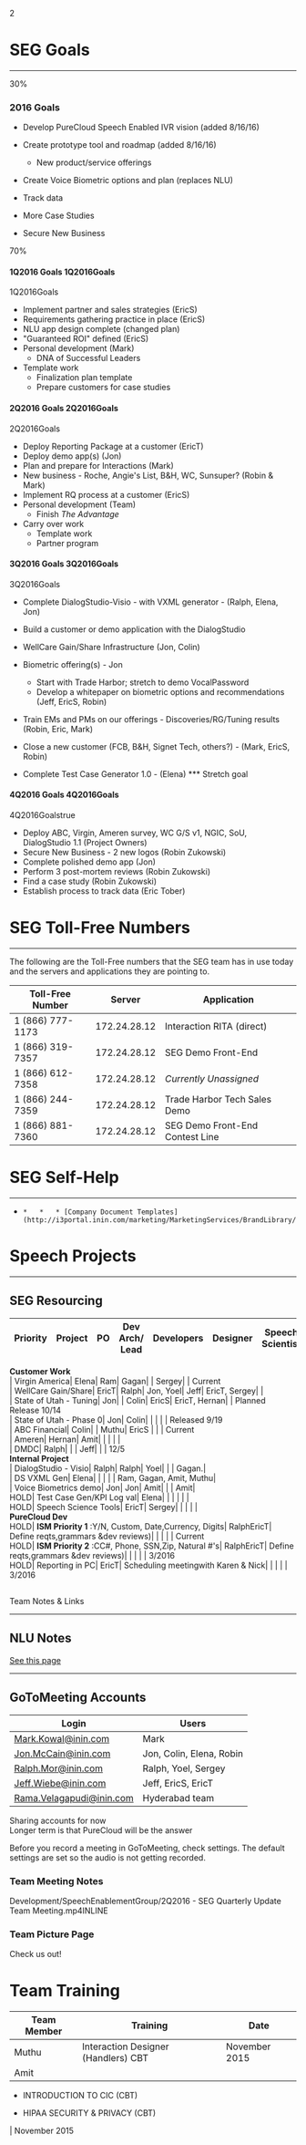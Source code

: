 2

# SEG Goals

* * *

30%

### 2016 Goals

  * Develop PureCloud Speech Enabled IVR vision (added 8/16/16)

  * Create prototype tool and roadmap (added 8/16/16)
    * New product/service offerings

  * Create Voice Biometric options and plan (replaces NLU)
  * Track data
  * More Case Studies

  * Secure New Business



 

70%

#### 1Q2016 Goals 1Q2016Goals

1Q2016Goals

  * Implement partner and sales strategies (EricS)
  * Requirements gathering practice in place (EricS)
  * NLU app design complete (changed plan)
  * "Guaranteed ROI" defined (EricS)
  * Personal development  (Mark)
    * DNA of Successful Leaders
  * Template work
    * Finalization plan template
    * Prepare customers for case studies



#### 2Q2016 Goals 2Q2016Goals

2Q2016Goals

  * Deploy Reporting Package at a customer (EricT)
  * Deploy demo app(s) (Jon)
  * Plan and prepare for Interactions (Mark)
  * New business - Roche, Angie's List, B&H, WC, Sunsuper? (Robin & Mark)
  * Implement RQ process at a customer (EricS)
  * Personal development  (Team)
    * Finish _The Advantage_
  * Carry over work
    * Template work
    * Partner program



#### 3Q2016 Goals 3Q2016Goals

3Q2016Goals

  * Complete DialogStudio-Visio - with VXML generator - (Ralph, Elena, Jon)
  * Build a customer or demo application with the DialogStudio
  * WellCare Gain/Share Infrastructure (Jon, Colin)
  * Biometric offering(s) - Jon  

    * Start with Trade Harbor; stretch to demo VocalPassword
    * Develop a whitepaper on biometric options and recommendations (Jeff, EricS, Robin)
  * Train EMs and PMs on our offerings - Discoveries/RG/Tuning results (Robin, Eric, Mark)
  * Close a new customer (FCB, B&H, Signet Tech, others?) - (Mark, EricS, Robin)
  * Complete Test Case Generator 1.0 - (Elena) *** Stretch goal



#### 4Q2016 Goals 4Q2016Goals

4Q2016Goalstrue

  * Deploy ABC, Virgin, Ameren survey, WC G/S v1, NGIC, SoU, DialogStudio 1.1 (Project Owners)
  * Secure New Business - 2 new logos (Robin Zukowski)
  * Complete polished demo app (Jon)
  * Perform 3 post-mortem reviews (Robin Zukowski)
  * Find a case study (Robin Zukowski)
  * Establish process to track data (Eric Tober)



# SEG Toll-Free Numbers

* * *

The following are the Toll-Free numbers that the SEG team has in use today and the servers and applications they are pointing to.

Toll-Free Number| Server| Application  
---|---|---  
1 (866) 777-1173| 172.24.28.12| Interaction RITA (direct)  
1 (866) 319-7357| 172.24.28.12| SEG Demo Front-End  
1 (866) 612-7358| 172.24.28.12|  _Currently Unassigned_  
1 (866) 244-7359| 172.24.28.12| Trade Harbor Tech Sales Demo  
1 (866) 881-7360| 172.24.28.12| SEG Demo Front-End Contest Line  
  
# SEG Self-Help

* * *

  *     *   *   * [Company Document Templates](http://i3portal.inin.com/marketing/MarketingServices/BrandLibrary/Forms/TemplateView.aspx)



# Speech Projects

* * *

## SEG Resourcing 

**Priority**| **Project**| **PO**| **Dev Arch/ Lead**| **Developers**| **Designer**| **Speech Scientist**|  Testers| **Start Date**  
---|---|---|---|---|---|---|---|---  
**Customer Work**  
 | Virgin America| Elena| Ram| Gagan|  | Sergey|  | Current  
 | WellCare Gain/Share| EricT| Ralph| Jon, Yoel| Jeff| EricT, Sergey|  |    
 | State of Utah - Tuning| Jon|  | Colin| EricS| EricT, Hernan|  | Planned Release 10/14  
 | State of Utah - Phase 0| Jon| Colin|  |  |  |  | Released 9/19  
 | ABC Financial| Colin|  | Muthu| EricS |  |  | Current  
 | Ameren| Hernan| Amit|  |  |  |  |    
 | DMDC| Ralph|  |  | Jeff|  |  | 12/5  
**Internal Project**  
 | DialogStudio \- Visio| Ralph| Ralph| Yoel|  |  | Gagan.|    
 | DS VXML Gen| Elena|  |  |  |  | Ram, Gagan, Amit, Muthu|    
 | Voice Biometrics demo| Jon| Jon| Amit|  |  | Amit|    
HOLD| Test Case Gen/KPI Log val| Elena|  |  |  |  |  |    
HOLD| Speech Science Tools| EricT| Sergey|  |  |  |  |    
**PureCloud Dev**  
HOLD| **ISM Priority 1** :Y/N, Custom, Date,Currency, Digits| RalphEricT| Define reqts,grammars &dev reviews)|  |  |  |  | Current  
HOLD| **ISM Priority 2** :CC#, Phone, SSN,Zip, Natural #'s| RalphEricT| Define reqts,grammars &dev reviews)|  |  |  |  | 3/2016  
HOLD| Reporting in PC| EricT| Scheduling meetingwith Karen & Nick|  |  |  |  | 3/2016  
  
##   
Team Notes & Links

* * *

## NLU Notes

[See this page](https://confluence.inin.com/display/MediaGroup/NLU+Notes)

* * *

## GoToMeeting Accounts

Login| Users  
---|---  
[Mark.Kowal@inin.com](mailto:Aelgyrr.Sontegard@inin.com)| Mark  
[Jon.McCain@inin.com](mailto:Jon.McCain@inin.com)| Jon, Colin, Elena, Robin  
[Ralph.Mor@inin.com](mailto:Ralph.Mor@inin.com)| Ralph, Yoel, Sergey  
[Jeff.Wiebe@inin.com](mailto:Jeff.Wiebe@inin.com)| Jeff, EricS, EricT  
[Rama.Velagapudi@inin.com](mailto:Rama.Velagapudi@inin.com)| Hyderabad team  
  
Sharing accounts for now  
Longer term is that PureCloud will be the answer

 

Before you record a meeting in GoToMeeting, check settings. The default settings are set so the audio is not getting recorded.

### Team Meeting Notes

Development/SpeechEnablementGroup/2Q2016 - SEG Quarterly Update Team Meeting.mp4INLINE

### Team Picture Page

Check us out!

# Team Training

Team Member| Training| Date  
---|---|---  
Muthu| Interaction Designer (Handlers) CBT| November 2015  
Amit| 

  * INTRODUCTION TO CIC (CBT)



  * HIPAA SECURITY & PRIVACY (CBT)  

| November 2015
